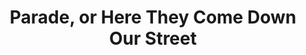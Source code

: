 ---
title: "Parade, or Here They Come Down Our Street"
year: 1952
rating: null
stars: ""
liked: false
rewatched: false
permalink: "parade-or-here-they-come-down-our-street"
watched_on: 2025-01-13
---